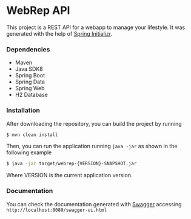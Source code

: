 # WebRep API

This project is a REST API for a webapp to manage your lifestyle.
It was generated with the help of [Spring Initializr].

### Dependencies
- Maven
- Java SDK8
- Spring Boot
- Spring Data
- Spring Web
- H2 Database

### Installation

After downloading the repository, you can build the project by running

```sh
$ mvn clean install
```

Then, you can run the application running `java -jar` as shown in the following example

```sh
$ java -jar target/webrep-{VERSION}-SNAPSHOT.jar
```

Where VERSION is the current application version.
### Documentation

You can check the documentation generated with [Swagger] accessing `http://localhost:8080/swagger-ui.html`

   [Spring Initializr]: <https://start.spring.io/>
   [Swagger]: <https://swagger.io/>
   

